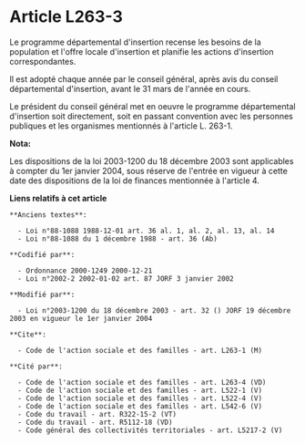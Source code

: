 # Article L263-3

Le programme départemental d'insertion recense les besoins de la population et l'offre locale d'insertion et planifie les
actions d'insertion correspondantes.

Il est adopté chaque année par le conseil général, après avis du conseil départemental d'insertion, avant le 31 mars de
l'année en cours.

Le président du conseil général met en oeuvre le programme départemental d'insertion soit directement, soit en passant
convention avec les personnes publiques et les organismes mentionnés à l'article L. 263-1.

**Nota:**

Les dispositions de la loi 2003-1200 du 18 décembre 2003 sont applicables à compter du 1er janvier 2004, sous réserve de
l'entrée en vigueur à cette date des dispositions de la loi de finances mentionnée à l'article 4.

**Liens relatifs à cet article**

	**Anciens textes**:

	  - Loi n°88-1088 1988-12-01 art. 36 al. 1, al. 2, al. 13, al. 14
	  - Loi n°88-1088 du 1 décembre 1988 - art. 36 (Ab)

	**Codifié par**:

	  - Ordonnance 2000-1249 2000-12-21
	  - Loi n°2002-2 2002-01-02 art. 87 JORF 3 janvier 2002

	**Modifié par**:

	  - Loi n°2003-1200 du 18 décembre 2003 - art. 32 () JORF 19 décembre 2003 en vigueur le 1er janvier 2004

	**Cite**:

	  - Code de l'action sociale et des familles - art. L263-1 (M)

	**Cité par**:

	  - Code de l'action sociale et des familles - art. L263-4 (VD)
	  - Code de l'action sociale et des familles - art. L522-1 (V)
	  - Code de l'action sociale et des familles - art. L522-4 (V)
	  - Code de l'action sociale et des familles - art. L542-6 (V)
	  - Code du travail - art. R322-15-2 (VT)
	  - Code du travail - art. R5112-18 (VD)
	  - Code général des collectivités territoriales - art. L5217-2 (V)
